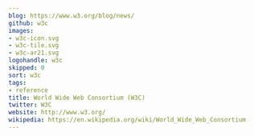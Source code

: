 ```yaml
---
blog: https://www.w3.org/blog/news/
github: w3c
images:
- w3c-icon.svg
- w3c-tile.svg
- w3c-ar21.svg
logohandle: w3c
skipped: 0
sort: w3c
tags:
- reference
title: World Wide Web Consortium (W3C)
twitter: W3C
website: http://www.w3.org/
wikipedia: https://en.wikipedia.org/wiki/World_Wide_Web_Consortium
---
```

